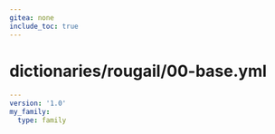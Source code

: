 ```yaml
---
gitea: none
include_toc: true
---
```

# dictionaries/rougail/00-base.yml

```yaml
---
version: '1.0'
my_family:
  type: family
```
